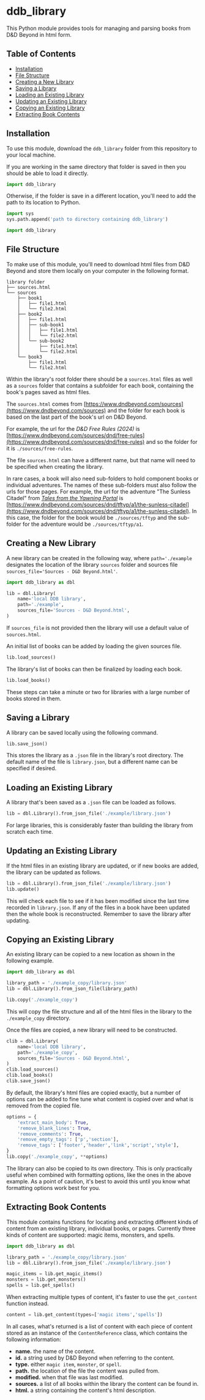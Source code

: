 <!-- omit in toc -->
# ddb_library

This Python module provides tools for managing and parsing books from D&D Beyond in html form.

<!-- omit in toc -->
## Table of Contents

- [Installation](#installation)
- [File Structure](#file-structure)
- [Creating a New Library](#creating-a-new-library)
- [Saving a Library](#saving-a-library)
- [Loading an Existing Library](#loading-an-existing-library)
- [Updating an Existing Library](#updating-an-existing-library)
- [Copying an Existing Library](#copying-an-existing-library)
- [Extracting Book Contents](#extracting-book-contents)

## Installation
To use this module, download the `ddb_library` folder from this repository to your local machine.

If you are working in the same directory that folder is saved in then you should be able to load it directly. 
```python
import ddb_library
```
Otherwise, if the folder is save in a different location, you'll need to add the path to its location to Python.
```python
import sys
sys.path.append('path to directory containing ddb_library')

import ddb_library
```

## File Structure

To make use of this module, you'll need to download html files from D&D Beyond and store them locally on your computer in the following format.

```
library folder
├── sources.html
└── sources
    ├── book1
    │   ├── file1.html
    │   └── file2.html
    ├── book2
    │   ├── file1.html
    │   ├── sub-book1
    │   │   ├── file1.html
    │   │   └── file2.html
    │   └── sub-book2
    │       ├── file1.html
    │       └── file2.html
    └── book3
        ├── file1.html
        └── file2.html
```

Within the library's root folder there should be a `sources.html` files as well as a `sources` folder that contains a subfolder for each book, containing the book's pages saved as html files.

The `sources.html` comes from [https://www.dndbeyond.com/sources](https://www.dndbeyond.com/sources) and the folder for each book is based on the last part of the book's url on D&D Beyond. 

For example, the url for the _D&D Free Rules (2024)_ is [https://www.dndbeyond.com/sources/dnd/free-rules](https://www.dndbeyond.com/sources/dnd/free-rules) and so the folder for it is `./sources/free-rules`.

The file `sources.html` can have a different name, but that name will need to be specified when creating the library.

In rare cases, a book will also need sub-folders to hold component books or individual adventures. The names of these sub-folders must also follow the urls for those pages. For example, the url for the adventure "The Sunless Citadel" from _[Tales from the Yawning Portal](https://www.dndbeyond.com/sources/dnd/tftyp)_ is [https://www.dndbeyond.com/sources/dnd/tftyp/a1/the-sunless-citadel](https://www.dndbeyond.com/sources/dnd/tftyp/a1/the-sunless-citadel). In this case, the folder for the book would be `./sources/tftyp` and the sub-folder for the adventure would be `./sources/tftyp/a1`.

## Creating a New Library

A new library can be created in the following way, where `path='./example` designates the location of the library `sources` folder and sources file `sources_file='Sources - D&D Beyond.html'`.

```python
import ddb_library as dbl

lib = dbl.Library(
    name='local DDB library',
    path='./example',
    sources_file='Sources - D&D Beyond.html',
)
```

If `sources_file` is not provided then the library will use a default value of `sources.html`.

An initial list of books can be added by loading the given sources file.

```python
lib.load_sources()
```

The library's list of books can then be finalized by loading each book.

```python
lib.load_books()
```

These steps can take a minute or two for libraries with a large number of books stored in them.

## Saving a Library
A library can be saved locally using the following command.

```python
lib.save_json()
```

This stores the library as a `.json` file in the library's root directory. The default name of the file is `library.json`, but a different name can be specified if desired.

## Loading an Existing Library

A library that's been saved as a `.json` file can be loaded as follows.

```python
lib = dbl.Library().from_json_file('./example/library.json')
```

For large libraries, this is considerably faster than building the library from scratch each time.

## Updating an Existing Library
If the html files in an existing library are updated, or if new books are added, the library can be updated as follows.

```python
lib = dbl.Library().from_json_file('./example/library.json')
lib.update()
```

This will check each file to see if it has been modified since the last time recorded in `library.json`. If any of the files in a book have been updated then the whole book is reconstructed. Remember to save the library after updating.

## Copying an Existing Library

An existing library can be copied to a new location as shown in the following example.

```python
import ddb_library as dbl

library_path = './example_copy/library.json'
lib = dbl.Library().from_json_file(library_path)

lib.copy('./example_copy')
```

This will copy the file structure and all of the html files in the library to the `./example_copy` directory.

Once the files are copied, a new library will need to be constructed.
```python
clib = dbl.Library(
    name='local DDB library',
    path='./example_copy',
    sources_file='Sources - D&D Beyond.html',
)
clib.load_sources()
clib.load_books()
clib.save_json()
```

By default, the library's html files are copied exactly, but a number of options can be added to fine tune what content is copied over and what is removed from the copied file.

```python
options = {
    'extract_main_body': True,
    'remove_blank_lines': True,
    'remove_comments': True,
    'remove_empty_tags': ['p','section'],
    'remove_tags': ['footer','header','link','script','style'],
}
lib.copy('./example_copy', **options)
```

The library can also be copied to its own directory. This is only practically useful when combined with formatting options, like the ones in the above example. As a point of caution, it's best to avoid this until you know what formatting options work best for you.

## Extracting Book Contents

This module contains functions for locating and extracting different kinds of content from an existing library, individual books, or pages. Currently three kinds of content are supported: magic items, monsters, and spells.

```python
import ddb_library as dbl

library_path = './example_copy/library.json'
lib = dbl.Library().from_json_file('./example/library.json')

magic_items = lib.get_magic_items()
monsters = lib.get_monsters()
spells = lib.get_spells()
```

When extracting multiple types of content, it's faster to use the `get_content` function instead.

```python
content = lib.get_content(types=['magic items','spells'])
```

In all cases, what's returned is a list of content with each piece of content stored as an instance of the `ContentReference` class, which contains the following information:

 * **name.** the name of the content.
 * **id.** a string used by D&D Beyond when referring to the content.
 * **type.** either `magic item`, `monster`, or `spell`.
 * **path.** the location of the file the content was pulled from.
 * **modified.** when that file was last modified.
 * **sources.** a list of all books within the library the content can be found in.
 * **html.** a string containing the content's html description.

